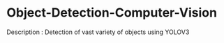 # Object-Detection-Computer-Vision
Description : Detection of vast variety of objects using YOLOV3 
